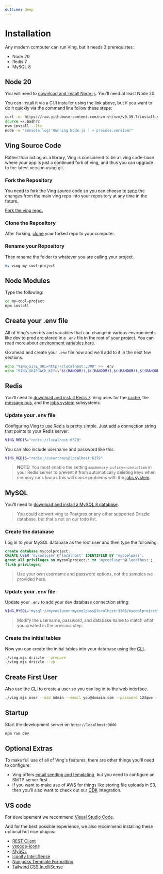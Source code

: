 ```yaml
---
outline: deep
---
```

# Installation

Any modern computer can run Ving, but it needs 3 prerequistes:

- Node 20
- Redis 7
- MySQL 8

## Node 20

You will need to [download and install Node.js](https://nodejs.org/en). You'll need at least Node 20. 

You can install it via a GUI installer using the link above, but if you want to do it quickly via the command line follow these steps:

```bash
curl -o- https://raw.githubusercontent.com/nvm-sh/nvm/v0.39.7/install.sh | bash
source ~/.bashrc
nvm install --lts
node -e "console.log('Running Node.js ' + process.version)"
```

## Ving Source Code
Rather than acting as a library, Ving is considered to be a living code-base where your app is just a continued fork of ving, and thus you can upgrade to the latest version using git.

### Fork the Repository

You need to fork the Ving source code so you can choose to [sync](https://docs.github.com/en/pull-requests/collaborating-with-pull-requests/working-with-forks/syncing-a-fork) the changes from the main ving repo into your repository at any time in the future.

[Fork the ving repo.](https://github.com/plainblack/ving/fork)

### Clone the Repository

After forking, [clone](https://docs.github.com/en/repositories/creating-and-managing-repositories/cloning-a-repository) your forked repo to your computer.

### Rename your Repository

Then rename the folder to whatever you are calling your project.

```bash
mv ving my-cool-project
```

## Node Modules

Type the following:

```bash
cd my-cool-project
npm install
```

## Create your .env file
All of Ving's secrets and variables that can change in various environments like dev to prod are stored in a `.env` file in the root of your project. You can read more about [environment variables here](env).

Go ahead and create your `.env` file now and we'll add to it in the next few sections.

```bash
echo "VING_SITE_URL=http://localhost:3000" >> .env
echo "VING_SKIPJACK_KEY=\"$((RANDOM)),$((RANDOM)),$((RANDOM)),$((RANDOM)),$((RANDOM))\"" >> .env
```


## Redis
You'll need to [download and install Redis 7](https://redis.com/redis-enterprise-software/download-center/software/). Ving uses for the [cache](subsystems/cache), the [message bus](subsystems/messagebus), and the [jobs system](subsystems/jobs) subsystems. 


### Update your .env file

Configuring Ving to use Redis is pretty simple. Just add a connection string that points to your Redis server:

```bash
VING_REDIS="redis://localhost:6379"
```
You can also include username and password like this:
```bash
VING_REDIS="redis://user:pass@localhost:6379"
```

> **NOTE:** You must enable the setting `maxmemory-policy=noeviction` in your Redis server to prevent it from automatically deleting keys when memory runs low as this will cause problems with the [jobs system](subsystems/jobs).

## MySQL

You'll need to [download and install a MySQL 8 database](https://dev.mysql.com/downloads/mysql/).

> You could convert ving to Postgres or any other supported Drizzle database, but that's not on our todo list.

### Create the database

Log in to your MySQL database as the root user and then type the following:

```sql
create database mycoolproject;
CREATE USER 'mycooluser'@'localhost' IDENTIFIED BY 'mycoolpass';
grant all privileges on mycoolproject.* to 'mycooluser'@'localhost';
flush privileges;
```

> Use your own username and password options, not the samples we provided here.

### Update your .env file

Update your `.env` to add your dev database connection string:

```bash
VING_MYSQL="mysql://mycooluser:mycoolpass@localhost:3306/mycoolproject"
```

> Modify the username, password, and database name to match what you created in the previous step.

### Create the initial tables

Now you can create the initial tables into your database using the [CLI](subsystems/cli).

```bash
./ving.mjs drizzle --prepare
./ving.mjs drizzle --up
```

## Create First User

Also use the [CLI](subsystems/cli) to create a user so you can log in to the web interface.

```bash
./ving.mjs user --add Admin --email you@domain.com --password 123qwe --admin
```

## Startup

Start the development server on `http://localhost:3000`

```bash
npm run dev
```

## Optional Extras
To make full use of all of Ving's features, there are other things you'll need to configure:

- Ving offers [email sending and templating](subsystems/email), but you need to configure an SMTP server first.
- If you want to make use of AWS for things like storing file uploads in S3, then you'll also want to check out our [CDK](subsystems/cdk) integration.


## VS code

For developement we recommend [Visual Studio Code](https://code.visualstudio.com/download).

And for the best possible experience, we also recommend installing these optional but nice plugins:

 - [REST Client](https://marketplace.visualstudio.com/items?itemName=humao.rest-client)
 - [vscode-icons](https://marketplace.visualstudio.com/items?itemName=vscode-icons-team.vscode-icons)
 - [MySQL](https://marketplace.visualstudio.com/items?itemName=cweijan.vscode-mysql-client2)
 - [Iconify IntelliSense](https://marketplace.visualstudio.com/items?itemName=antfu.iconify)
 - [Nunjucks Template Formatting](https://marketplace.visualstudio.com/items?itemName=eseom.nunjucks-template)
 - [Tailwind CSS IntelliSense](https://marketplace.visualstudio.com/items?itemName=bradlc.vscode-tailwindcss)
